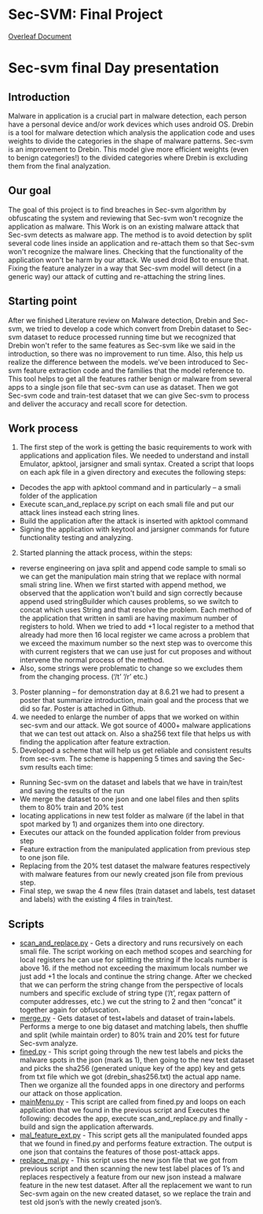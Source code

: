 # Sec-SVM: Final Project

[Overleaf Document](https://www.overleaf.com/read/fnqvkdtqjjnj)

# Sec-svm final Day presentation

## Introduction

Malware in application is a crucial part in malware detection, each person have a personal device and/or work devices which uses android OS.
Drebin is a tool for malware detection which analysis the application code and uses weights to divide the categories in the shape of malware patterns.
Sec-svm is an improvement to Drebin. This model give more efficient weights (even to benign categories!) to the divided categories where Drebin is excluding them from the final analyzation.

## Our goal

The goal of this project is to find breaches in Sec-svm algorithm by obfuscating the system and reviewing that Sec-svm won't recognize the application as malware. 
This Work is on an existing malware attack that Sec-svm detects as malware app. 
The method is to avoid detection by split several code lines inside an application and re-attach them so that Sec-svm won't recognize the malware lines.
Checking that the functionality of the application won't be harm by our attack. We used droid Bot to ensure that.
Fixing the feature analyzer in a way that Sec-svm model will detect (in a generic way) our attack of cutting and re-attaching the string lines.

## Starting point

After we finished Literature review on Malware detection, Drebin and Sec-svm, we tried to develop a code which convert from Drebin dataset to Sec-svm dataset to reduce processed running time but we recognized that Drebin won't refer to the same features as Sec-svm like we said in the introduction, so there was no improvement to run time. Also, this help us realize the difference between the models.
we’ve been introduced to Sec-svm feature extraction code and the families that the model reference to. This tool helps to get all the features rather benign or malware from several apps to a single json file that sec-svm can use as dataset.
Then we got Sec-svm code and train-test dataset that we can give Sec-svm to process and deliver the accuracy and recall score for detection.

## Work process

1. The first step of the work is getting the basic requirements to work with applications and application files. We needed to understand and install Emulator, apktool, jarsigner and smali syntax. 
Created a script that loops on each apk file in a given directory and executes the following steps:
  - Decodes the app with apktool command and in particularly – a smali folder of the application
  - Execute scan_and_replace.py script on each smali file and put our attack lines instead each string lines.
  - Build the application after the attack is inserted with apktool command
  - Signing the application with keytool and jarsigner commands for future functionality testing and analyzing.
2. Started planning the attack process, within the steps:
  * reverse engineering on java split and append code sample to smali so we can get the manipulation main string that we replace with normal smali string line. When we first started with append method, we observed that the application won't build and sign correctly because append used stringBuilder which causes problems, so we switch to concat which uses String and that resolve the problem.
Each method of the application that written in samli are having maximum number of registers to hold. When we tried to add +1 local register to a method that already had more then 16 local register we came across a problem that we exceed the maximum number so the next step was to overcome this with current registers that we can use just for cut proposes and without intervene the normal process of the method.
  * Also, some strings were problematic to change so we excludes them from the changing process. (‘/t’ ‘/r’ etc.)
3. Poster planning – for demonstration day at 8.6.21 we had to present a poster that summarize introduction, main goal and the process that we did so far. Poster is attached in Github.
4. we needed to enlarge the number of apps that we worked on within sec-svm and our attack. We got source of 4000+ malware applications that we can test out attack on. Also a sha256 text file that helps us with finding the application after feature extraction.
5. Developed a scheme that will help us get reliable and consistent results from sec-svm. The scheme is happening 5 times and saving the Sec-svm results each time:
- Running Sec-svm on the dataset and labels that we have in train/test and saving the results of the run
- We merge the dataset to one json and one label files and then splits them to 80% train and 20% test
- locating applications in new test folder as malware (if the label in that spot marked by 1) and organizes them into one directory.
- Executes our attack on the founded application folder from previous step
- Feature extraction from the manipulated application from previous step to one json file.
- Replacing from the 20% test dataset the malware features respectively with malware features from our newly created json file from previous step.
- Final step, we swap the 4 new files (train dataset and labels, test dataset and labels) with the existing 4 files in train/test.

## Scripts
- [scan_and_replace.py](https://github.com/nivtal9/Sec-SVM-Final-Project/blob/main/scan_and_replace.py) - Gets a directory and runs recursively on each smali file. The script working on each method scopes and searching for local registers he can use for splitting the string if the locals number is above 16.
if the method not exceeding the maximum locals number we just add +1 the locals and continue the string change.
After we checked that we can perform the string change from the perspective of locals numbers and specific exclude of string type (‘/t’, regax pattern of computer addresses, etc.) we cut the string to 2 and then “concat” it together again for obfuscation.
- [merge.py](https://github.com/nivtal9/Sec-SVM-Final-Project/blob/main/merge.py) - Gets dataset of test+labels and dataset of train+labels.
Performs a merge to one big dataset and matching labels, then shuffle and split (while maintain order) to 80% train and 20% test for future Sec-svm analyze.
- [fined.py](https://github.com/nivtal9/Sec-SVM-Final-Project/blob/main/fined.py) - This script going through the new test labels and picks the malware spots in the json (mark as 1), then going to the new test dataset and picks the sha256 (generated unique key of the app) key and gets from txt file which we got (drebin_shas256.txt) the actual app name. 
Then we organize all the founded apps in one directory and performs our attack on those application.
- [mainMenu.py](https://github.com/nivtal9/Sec-SVM-Final-Project/blob/main/mainMenu.py) - This script are called from fined.py and loops on each application that we found in the previous script and Executes the following: decodes the app, execute scan_and_replace.py and finally - build and sign the application afterwards.
- [mal_feature_ext.py](https://github.com/nivtal9/Sec-SVM-Final-Project/blob/main/mal_feature_ext.py) - This script gets all the manipulated founded apps that we found in fined.py and performs feature extraction.
The output is one json that contains the features of those post-attack apps.
- [replace_mal.py](https://github.com/nivtal9/Sec-SVM-Final-Project/blob/main/replace_mal.py) - This script uses the new json file that we got from previous script and then scanning the new test label places of 1’s and replaces respectively a feature from our new json instead a malware feature in the new test dataset. After all the replacement we want to run Sec-svm again on the new created dataset, so we replace the train and test old json’s with the newly created json’s.






